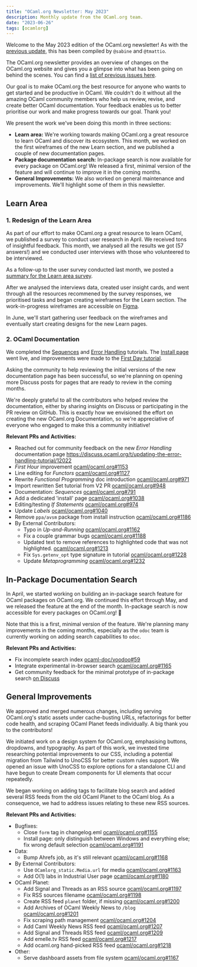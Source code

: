 ```yaml
---
title: "OCaml.org Newsletter: May 2023"
description: Monthly update from the OCaml.org team.
date: "2023-06-26"
tags: [ocamlorg]
---
```


Welcome to the May 2023 edition of the OCaml.org newsletter! As with the [previous update](https://ocaml.org/news/ocamlorg-2023-04), this has been compiled by `@sabine` and `@tmattio`.

The OCaml.org newsletter provides an overview of changes on the OCaml.org website and gives you a glimpse into what has been going on behind the scenes. You can find a [list of previous issues here](https://discuss.ocaml.org/tag/ocamlorg-newsletter).

Our goal is to make OCaml.org the best resource for anyone who wants to get started and be productive in OCaml. We couldn't do it without all the amazing OCaml community members who help us review, revise, and create better OCaml documentation. Your feedback enables us to better prioritise our work and make progress towards our goal. Thank you!

We present the work we've been doing this month in three sections:
* **Learn area:** We're working towards making OCaml.org a great resource to learn OCaml and discover its ecosystem. This month, we worked on the first wireframes of the new Learn section, and we published a couple of new documentation pages.
* **Package documentation search:** In-package search is now available for every package on OCaml.org! We released a first, minimal version of the feature and will continue to improve it in the coming months.
* **General Improvements:** We also worked on general maintenance and improvements. We'll highlight some of them in this newsletter.

## Learn Area

### 1. Redesign of the Learn Area

As part of our effort to make OCaml.org a great resource to learn OCaml, we published a survey to conduct user research in April. We received tons of insightful feedback. This month, we analysed all the results we got (57 answers!) and we conducted user interviews with those who volunteered to be interviewed.

As a follow-up to the user survey conducted last month, we posted a [summary for the Learn area survey](https://discuss.ocaml.org/t/you-started-to-learn-ocaml-less-than-12-months-ago-please-help-us-with-our-user-survey-on-the-ocaml-org-learning-area/11945/2).

After we analysed the interviews data, created user insight cards, and went through all the resources recommened by the survey responses, we prioritised tasks and began creating wireframes for the Learn section. The work-in-progress wireframes are accessible on [Figma](https://www.figma.com/file/Aqk5y03fsaCuhTSywmmY06/OCaml.org-Public-Designs?type=design&node-id=114-175&mode=design).

In June, we'll start gathering user feedback on the wireframes and eventually start creating designs for the new Learn pages.

### 2. OCaml Documentation

We completed the [Sequences](https://ocaml.org/docs/sequences) and [Error Handling](https://ocaml.org/docs/error-handling) tutorials. The [Install page](https://ocaml.org/install) went live, and improvements were made to the [First Day tutorial](https://ocaml.org/docs/first-hour).

Asking the community to help reviewing the initial versions of the new documentation page has been successful, so we're planning on opening more Discuss posts for pages that are ready to review in the coming months.

We're deeply grateful to all the contributors who helped review the documentation, either by sharing insights on Discuss or participating in the PR review on GitHub. This is exactly how we envisioned the effort on creating the new OCaml.org Documentation, so we're appreciative of everyone who engaged to make this a community initiative!

**Relevant PRs and Activities:**
- Reached out for community feedback on the new *Error Handling* documentation page https://discuss.ocaml.org/t/updating-the-error-handling-tutorial/12022
- *First Hour* improvement [ocaml/ocaml.org#1153](https://github.com/ocaml/ocaml.org/pull/1153)
- Line editing for *Functors* [ocaml/ocaml.org#1127](https://github.com/ocaml/ocaml.org/pull/1127)
- Rewrite *Functional Programming* doc introduction [ocaml/ocaml.org#971](https://github.com/ocaml/ocaml.org/pull/971)
- Import rewritten Set tutorial from V2 PR [ocaml/ocaml.org#948](https://github.com/ocaml/ocaml.org/pull/948)
- Documentation: *Sequences* [ocaml/ocaml.org#791](https://github.com/ocaml/ocaml.org/pull/791)
- Add a dedicated 'install' page [ocaml/ocaml.org#1038](https://github.com/ocaml/ocaml.org/pull/1038)
- Editing/testing *If Statements* [ocaml/ocaml.org#974](https://github.com/ocaml/ocaml.org/pull/974)
- Update *Labels* [ocaml/ocaml.org#1040](https://github.com/ocaml/ocaml.org/pull/1040)
- Remove `ppa/avsm` package from install instruction [ocaml/ocaml.org#1186](https://github.com/ocaml/ocaml.org/pull/1186)
- By External Contributors:
    - Typo in *Up-and-Running* [ocaml/ocaml.org#1162](https://github.com/ocaml/ocaml.org/pull/1162)
    - Fix a couple grammar bugs [ocaml/ocaml.org#1188](https://github.com/ocaml/ocaml.org/pull/1188)
    - Updated text to remove references to highlighted code that was not highlighted. [ocaml/ocaml.org#1213](https://github.com/ocaml/ocaml.org/pull/1213)
    - Fix `Sys.getenv_opt` type signature in tutorial [ocaml/ocaml.org#1228](https://github.com/ocaml/ocaml.org/pull/1228)
    - Update *Metaprogramming* [ocaml/ocaml.org#1232](https://github.com/ocaml/ocaml.org/pull/1232)

## In-Package Documentation Search

In April, we started working on building an in-package search feature for OCaml packages on OCaml.org. We continued this effort through May, and we released the feature at the end of the month. In-package search is now accessible for every packages on OCaml.org! :tada:

Note that this is a first, minimal version of the feature. We're planning many improvements in the coming months, especially as the `odoc` team is currently working on adding search capabilities to `odoc`.

**Relevant PRs and Activities:**
- Fix incomplete search index [ocaml-doc/voodoo#59](https://github.com/ocaml-doc/voodoo/pull/59#pullrequestreview-1408753903)
- Integrate experimental in-browser search [ocaml/ocaml.org#1165](https://github.com/ocaml/ocaml.org/pull/1165)
- Get community feedback for the minimal prototype of in-package search [on Discuss](https://discuss.ocaml.org/t/a-minimal-prototype-of-in-package-search-is-on-staging-ocaml-org/12163/1)


## General Improvements

We approved and merged numerous changes, including serving OCaml.org's static assets under cache-busting URLs, refactorings for better code health, and scraping OCaml Planet feeds individually. A big thank you to the contributors!

We initiated work on a design system for OCaml.org, emphasising buttons, dropdowns, and typography. As part of this work, we invested time researching potential improvements to our CSS, including a potential migration from Tailwind to UnoCSS for better custom rules support. We opened an issue with UnoCSS to explore options for a standalone CLI and have begun to create Dream components for UI elements that occur repeatedly.

We began working on adding tags to facilitate blog search and added several RSS feeds from the old OCaml Planet to the OCaml blog. As a consequence, we had to address issues relating to these new RSS sources.

**Relevant PRs and Activities:**
- Bugfixes:
    - Close `form` tag in changelog.eml [ocaml/ocaml.org#1155](https://github.com/ocaml/ocaml.org/pull/1155)
    - Install page: only distinguish between Windows and everything else; fix wrong default selection [ocaml/ocaml.org#1191](https://github.com/ocaml/ocaml.org/pull/1191)
- Data:
    - Bump Ahrefs job, as it's still relevant [ocaml/ocaml.org#1168](https://github.com/ocaml/ocaml.org/pull/1168)
- By External Contributors:
    - Use `OCamlorg_static.Media.url` for media [ocaml/ocaml.org#1163](https://github.com/ocaml/ocaml.org/pull/1163#pullrequestreview-1427954152)
    - Add O(1) labs in Industrial User page [ocaml/ocaml.org#1180](https://github.com/ocaml/ocaml.org/pull/1180#pullrequestreview-1427841365)
- OCaml Planet:
    - Add Signal and Threads as an RSS source [ocaml/ocaml.org#1197](https://github.com/ocaml/ocaml.org/pull/1197)
    - Fix RSS sources filename [ocaml/ocaml.org#1198](https://github.com/ocaml/ocaml.org/pull/1198)
    - Create RSS feed `planet` folder, if missing [ocaml/ocaml.org#1200](https://github.com/ocaml/ocaml.org/pull/1200)
    - Add Archives of OCaml Weekly News to `/blog` [ocaml/ocaml.org#1201](https://github.com/ocaml/ocaml.org/pull/1201)
    - Fix scraping path management [ocaml/ocaml.org#1204](https://github.com/ocaml/ocaml.org/pull/1204)
    - Add Caml Weekly News RSS feed [ocaml/ocaml.org#1207](https://github.com/ocaml/ocaml.org/pull/1207)
    - Add Signal and Threads RSS feed [ocaml/ocaml.org#1209](https://github.com/ocaml/ocaml.org/pull/1209)
    - Add emelle.tv RSS feed [ocaml/ocaml.org#1217](https://github.com/ocaml/ocaml.org/pull/1217)
    - Add ocaml.org hand-picked RSS feed [ocaml/ocaml.org#1218](https://github.com/ocaml/ocaml.org/pull/1218)
- Other:
    - Serve dashboard assets from file system [ocaml/ocaml.org#1167](https://github.com/ocaml/ocaml.org/pull/1167)
